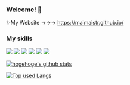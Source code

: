 ### Welcome! 👋
✨My Website →→→ https://maimaistr.github.io/

### My skills

<img src="https://img.shields.io/badge/-Python-ffd700.svg?logo=python&style=flat-square"> <img src="https://img.shields.io/badge/-Node.js-ffdead.svg?logo=node.js&style=flat-square"> <img src="https://img.shields.io/badge/-Javascript-4169e1.svg?logo=javascript&style=flat-square"> <img src="https://img.shields.io/badge/-HTML5-696969.svg?logo=html5&style=flat-square"> <img src="https://img.shields.io/badge/-CSS3-4169e1.svg?logo=html5&style=flat-square"> <img src="https://img.shields.io/badge/-Amazon AWS-232F3E.svg?logo=html5&style=flat-square">

<!-- リポジトリステータス -->
[![hogehoge's github stats](https://github-readme-stats.vercel.app/api?username=maimaistr&hide=contribs&count_private=true&show_icons=true&theme=tokyonight)](https://github.com/maimaistr/)

<!-- ソースコード統計 -->
[![Top used Langs](https://github-readme-stats.vercel.app/api/top-langs/?username=maimaistr&layout=compact&theme=tokyonight)](https://github.com/maimaistr/)

<!--
maimaistr/maimaistr is a ✨ special ✨ repository because its README.md (this file) appears on your GitHub profile.

Here are some ideas to get you started:

- 🔭 I’m currently working on ...
- 🌱 I’m currently learning ...
- 👯 I’m looking to collaborate on ...
- 🤔 I’m looking for help with ...
- 💬 Ask me about ...
- 📫 How to reach me: ...
- 😄 Pronouns: ...
- ⚡ Fun fact: ...
-->
